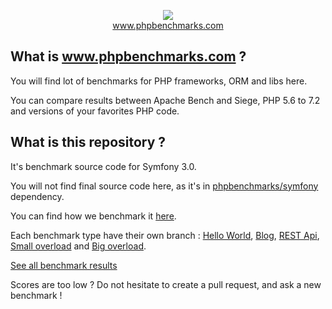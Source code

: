 <p align="center">
  <img src="http://www.phpbenchmarks.com/images/logo_github.png">
  <br>
  <a href="http://www.phpbenchmarks.com" target="_blank">www.phpbenchmarks.com</a>
</p>

## What is www.phpbenchmarks.com ?

You will find lot of benchmarks for PHP frameworks, ORM and libs here.

You can compare results between Apache Bench and Siege, PHP 5.6 to 7.2 and versions of your favorites PHP code.

## What is this repository ?

It's benchmark source code for Symfony 3.0.

You will not find final source code here, as it's in [phpbenchmarks/symfony](https://github.com/phpbenchmarks/symfony/tree/1.0.0) dependency.

You can find how we benchmark it [here](http://www.phpbenchmarks.com/en/benchmark-protocol).

Each benchmark type have their own branch :
[Hello World](https://github.com/phpbenchmarks/symfony-3-0/tree/helloworld),
[Blog](https://github.com/phpbenchmarks/symfony-3-0/tree/blog),
[REST Api](https://github.com/phpbenchmarks/symfony-3-0/tree/restapi),
[Small overload](https://github.com/phpbenchmarks/symfony-3-0/tree/smalloverload)
and [Big overload](https://github.com/phpbenchmarks/symfony-3-0/tree/bigoverload).

[See all benchmark results](http://www.phpbenchmarks.com/en/benchmark/apache-bench/php-7.2/symfony-3.0.html)

Scores are too low ? Do not hesitate to create a pull request, and ask a new benchmark !
